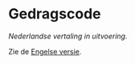 # Gedragscode

_Nederlandse vertaling in uitvoering._

Zie de [Engelse versie](../../CODE_OF_CONDUCT.md).
